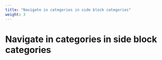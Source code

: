 ```yaml
---
title: "Navigate in categories in side block categories"
weight: 3
---
```


# Navigate in categories in side block categories
